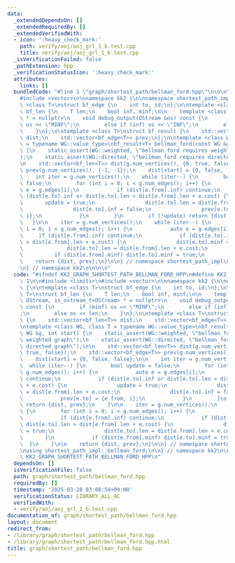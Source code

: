 ```yaml
---
data:
  _extendedDependsOn: []
  _extendedRequiredBy: []
  _extendedVerifiedWith:
  - icon: ':heavy_check_mark:'
    path: verify/aoj/aoj_grl_1_b.test.cpp
    title: verify/aoj/aoj_grl_1_b.test.cpp
  _isVerificationFailed: false
  _pathExtension: hpp
  _verificationStatusIcon: ':heavy_check_mark:'
  attributes:
    links: []
  bundledCode: "#line 1 \"graph/shortest_path/bellman_ford.hpp\"\n\n\n\n#include <limits>\n\
    #include <vector>\n\nnamespace kk2 {\n\nnamespace shortest_path_impl {\n\ntemplate\
    \ <class T>\nstruct bf_edge {\n    int to, id;\n};\n\ntemplate <class T>\nstruct\
    \ bf_len {\n    T len;\n    bool inf, minf;\n\n    template <class OStream, is_ostream_t<OStream>\
    \ * = nullptr>\n    void debug_output(OStream &os) const {\n        if (minf)\
    \ os << \"MINF\";\n        else if (inf) os << \"INF\";\n        else os << len;\n\
    \    }\n};\n\ntemplate <class T>\nstruct bf_result {\n    std::vector<bf_len<T>>\
    \ dist;\n    std::vector<bf_edge<T>> prev;\n};\n\ntemplate <class WG, class T\
    \ = typename WG::value_type>\nbf_result<T> bellman_ford(const WG &g, int start)\
    \ {\n    static_assert(WG::weighted, \"bellman_ford requires weighted graph\"\
    );\n    static_assert(WG::directed, \"bellman_ford requires directed graph\");\n\
    \n    std::vector<bf_len<T>> dist(g.num_vertices(), {0, true, false});\n    std::vector<bf_edge<T>>\
    \ prev(g.num_vertices(), {-1, -1});\n    dist[start] = {0, false, false};\n\n\
    \    int iter = g.num_vertices();\n    while (iter--) {\n        bool update =\
    \ false;\n        for (int i = 0; i < g.num_edges(); i++) {\n            auto\
    \ e = g.edges[i];\n            if (dist[e.from].inf) continue;\n            if\
    \ (dist[e.to].inf or dist[e.to].len > dist[e.from].len + e.cost) {\n         \
    \       update = true;\n                dist[e.to].len = dist[e.from].len + e.cost;\n\
    \                dist[e.to].inf = false;\n                prev[e.to] = {e.from,\
    \ i};\n            }\n        }\n        if (!update) return {dist, prev};\n \
    \   }\n\n    iter = g.num_vertices();\n    while (iter--) {\n        for (int\
    \ i = 0; i < g.num_edges(); i++) {\n            auto e = g.edges[i];\n       \
    \     if (dist[e.from].inf) continue;\n            if (dist[e.to].inf or dist[e.to].len\
    \ > dist[e.from].len + e.cost) {\n                dist[e.to].minf = true;\n  \
    \              dist[e.to].len = dist[e.from].len + e.cost;\n            }\n  \
    \          if (dist[e.from].minf) dist[e.to].minf = true;\n        }\n    }\n\n\
    \    return {dist, prev};\n}\n\n} // namespace shortest_path_impl\n\nusing shortest_path_impl::bellman_ford;\n\
    \n} // namespace kk2\n\n\n\n"
  code: "#ifndef KK2_GRAPH_SHORTEST_PATH_BELLMAN_FORD_HPP\n#define KK2_GRAPH_SHORTEST_PATH_BELLMAN_FORD_HPP\
    \ 1\n\n#include <limits>\n#include <vector>\n\nnamespace kk2 {\n\nnamespace shortest_path_impl\
    \ {\n\ntemplate <class T>\nstruct bf_edge {\n    int to, id;\n};\n\ntemplate <class\
    \ T>\nstruct bf_len {\n    T len;\n    bool inf, minf;\n\n    template <class\
    \ OStream, is_ostream_t<OStream> * = nullptr>\n    void debug_output(OStream &os)\
    \ const {\n        if (minf) os << \"MINF\";\n        else if (inf) os << \"INF\"\
    ;\n        else os << len;\n    }\n};\n\ntemplate <class T>\nstruct bf_result\
    \ {\n    std::vector<bf_len<T>> dist;\n    std::vector<bf_edge<T>> prev;\n};\n\
    \ntemplate <class WG, class T = typename WG::value_type>\nbf_result<T> bellman_ford(const\
    \ WG &g, int start) {\n    static_assert(WG::weighted, \"bellman_ford requires\
    \ weighted graph\");\n    static_assert(WG::directed, \"bellman_ford requires\
    \ directed graph\");\n\n    std::vector<bf_len<T>> dist(g.num_vertices(), {0,\
    \ true, false});\n    std::vector<bf_edge<T>> prev(g.num_vertices(), {-1, -1});\n\
    \    dist[start] = {0, false, false};\n\n    int iter = g.num_vertices();\n  \
    \  while (iter--) {\n        bool update = false;\n        for (int i = 0; i <\
    \ g.num_edges(); i++) {\n            auto e = g.edges[i];\n            if (dist[e.from].inf)\
    \ continue;\n            if (dist[e.to].inf or dist[e.to].len > dist[e.from].len\
    \ + e.cost) {\n                update = true;\n                dist[e.to].len\
    \ = dist[e.from].len + e.cost;\n                dist[e.to].inf = false;\n    \
    \            prev[e.to] = {e.from, i};\n            }\n        }\n        if (!update)\
    \ return {dist, prev};\n    }\n\n    iter = g.num_vertices();\n    while (iter--)\
    \ {\n        for (int i = 0; i < g.num_edges(); i++) {\n            auto e = g.edges[i];\n\
    \            if (dist[e.from].inf) continue;\n            if (dist[e.to].inf or\
    \ dist[e.to].len > dist[e.from].len + e.cost) {\n                dist[e.to].minf\
    \ = true;\n                dist[e.to].len = dist[e.from].len + e.cost;\n     \
    \       }\n            if (dist[e.from].minf) dist[e.to].minf = true;\n      \
    \  }\n    }\n\n    return {dist, prev};\n}\n\n} // namespace shortest_path_impl\n\
    \nusing shortest_path_impl::bellman_ford;\n\n} // namespace kk2\n\n\n#endif //\
    \ KK2_GRAPH_SHORTEST_PATH_BELLMAN_FORD_HPP\n"
  dependsOn: []
  isVerificationFile: false
  path: graph/shortest_path/bellman_ford.hpp
  requiredBy: []
  timestamp: '2025-03-28 03:08:58+09:00'
  verificationStatus: LIBRARY_ALL_AC
  verifiedWith:
  - verify/aoj/aoj_grl_1_b.test.cpp
documentation_of: graph/shortest_path/bellman_ford.hpp
layout: document
redirect_from:
- /library/graph/shortest_path/bellman_ford.hpp
- /library/graph/shortest_path/bellman_ford.hpp.html
title: graph/shortest_path/bellman_ford.hpp
---
```

